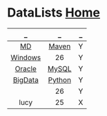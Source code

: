 # DataLists             [Home](../index.md)

| _ | _ | _ |
|:---:|:---:|:---:|
| [MD](MD/index.md) | [Maven](Maven/index.md) | Y |
| [Windows](Windows/index.md) | 26 | Y |
| [Oracle](Oracle/index.md) | [MySQL](MySQL/index.md) | Y |
| [BigData](BigData/index.md) | [Python](Python/index.md) | Y |
| []() | 26 | Y |
| lucy | 25 | X |













